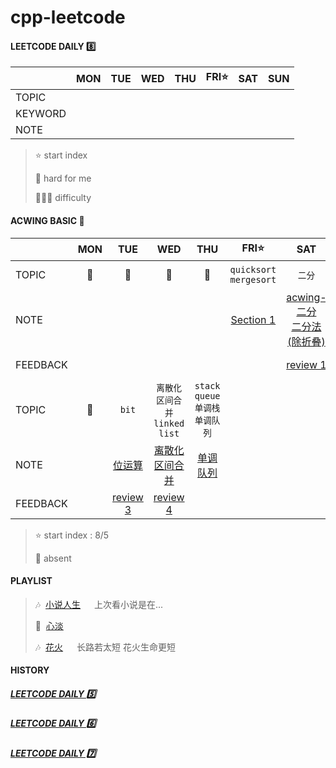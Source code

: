 # cpp-leetcode

#### LEETCODE DAILY 8️⃣

|       |MON|TUE|WED|THU|FRI⭐|SAT|SUN|
|  ---  |:-:|:-:|:-:|:-:|:-:|:-:|:-:|
|TOPIC  |
|KEYWORD|
|NOTE   |

> ⭐ start index   
> 
> 📌 hard for me        
> 
> 💚🧡💔 difficulty


#### ACWING BASIC 🦄
|        |MON|TUE|WED|THU|FRI⭐|SAT|SUN|
|  ---   |:-:|:-:|:-:|:-:|:-:|:-:|:-:|
|TOPIC   |📅|📅|📅|📅|`quicksort` `mergesort`|`二分`|`前缀和` `差分`|
|NOTE    |   |   |   |   |[Section 1](/acwing/Section%201/)|[acwing-二分](/markdown/acwing%20-%20%E4%BA%8C%E5%88%86%E6%B3%95.md)<br/>[二分法(除折叠)](/markdown/%E4%B8%93%E9%A2%98%20-%20%E4%BA%8C%E5%88%86%E6%B3%95.md)|[前缀和&差分](/markdown/%E4%B8%93%E9%A2%98%20-%20%E5%89%8D%E7%BC%80%E5%92%8C.md)|
|FEEDBACK|   |   |   |   |   |[review 1](/acwing/Section%201/review%201.md)|[review 2](/acwing/Section%201/review%202.md)|
|TOPIC   |📅|`bit`|`离散化`<br/>`区间合并`<br/>`linked list`|`stack`<br/>`queue`<br/>`单调栈`<br/>`单调队列`|
|NOTE    |   |[位运算](/markdown/%E4%B8%93%E9%A2%98%20-%20%E4%BD%8D%E8%BF%90%E7%AE%97.md)|[离散化](/acwing/Section%201/acwing%20-%20%E7%A6%BB%E6%95%A3%E5%8C%96.md)<br/>[区间合并](/acwing/Section%201/acwing%20-%20%E5%8C%BA%E9%97%B4%E5%90%88%E5%B9%B6.md)|[单调队列](/acwing/Section%202/acwing%20-%20单调队列.md)|
|FEEDBACK|   |[review 3](/acwing/Section%201/review%203.md)|[review 4](/acwing/Section%201/review%204.md)|   |

> ⭐ start index : 8/5
> 
> 📅 absent


#### PLAYLIST
> 🎶&nbsp; [小说人生](https://c.y.qq.com/base/fcgi-bin/u?__=X9sernA)  &emsp; 上次看小说是在...
> 
> 🎵&nbsp; [心淡](https://c.y.qq.com/base/fcgi-bin/u?__=2eFo4X)  &emsp; 
>
> 🎶&nbsp; [花火](https://c.y.qq.com/base/fcgi-bin/u?__=LHcDkOa)  &emsp; 长路若太短 花火生命更短

#### HISTORY

##### [LEETCODE DAILY 5️⃣](/record/2022-05.md)

##### [LEETCODE DAILY 6️⃣](/record/2022-06.md)

##### [LEETCODE DAILY 7️⃣](/record/2022-07.md)